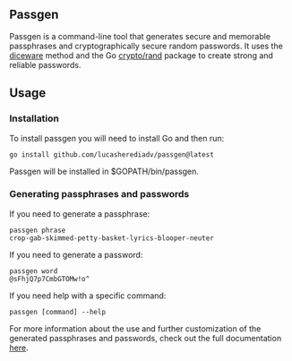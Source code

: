 ## Passgen

Passgen is a command-line tool that generates secure and memorable passphrases and cryptographically secure random passwords. It uses the [diceware](https://theworld.com/~reinhold/diceware.html) method and the Go [crypto/rand](https://pkg.go.dev/crypto/rand) package to create strong and reliable passwords.

## Usage

### Installation

To install passgen you will need to install Go and then run:

```
go install github.com/lucasherediadv/passgen@latest
```

Passgen will be installed in $GOPATH/bin/passgen.

### Generating passphrases and passwords

If you need to generate a passphrase:

```
passgen phrase
crop-gab-skimmed-petty-basket-lyrics-blooper-neuter
```

If you need to generate a password:

```
passgen word
@sFhjQ7p7CmbGTOMw!o^
```

If you need help with a specific command:

```
passgen [command] --help
```

For more information about the use and further customization of the generated passphrases and passwords, check out the full documentation [here](https://github.com/lucasherediadv/passgen/blob/main/doc/passgen.md).
